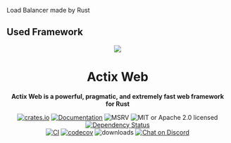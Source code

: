  Load Balancer made by Rust

## Used Framework

<center><img src="https://user-images.githubusercontent.com/81372047/209974438-bb8a1229-9dd3-4df8-aacd-6d614b0ee728.png"></center>

<div align="center">
  <h1>Actix Web</h1>
  <p>
    <strong>Actix Web is a powerful, pragmatic, and extremely fast web framework for Rust</strong>
  </p>
  <p>

 

[![crates.io](https://img.shields.io/crates/v/actix-web?label=latest)](https://crates.io/crates/actix-web)
[![Documentation](https://docs.rs/actix-web/badge.svg?version=4.0.0-rc.1)](https://docs.rs/actix-web/4.0.0-rc.1)
![MSRV](https://img.shields.io/badge/rustc-1.54+-ab6000.svg)
![MIT or Apache 2.0 licensed](https://img.shields.io/crates/l/actix-web.svg)
[![Dependency Status](https://deps.rs/crate/actix-web/4.0.0-rc.1/status.svg)](https://deps.rs/crate/actix-web/4.0.0-rc.1)
<br />
[![CI](https://github.com/actix/actix-web/actions/workflows/ci.yml/badge.svg)](https://github.com/actix/actix-web/actions/workflows/ci.yml)
[![codecov](https://codecov.io/gh/actix/actix-web/branch/master/graph/badge.svg)](https://codecov.io/gh/actix/actix-web)
![downloads](https://img.shields.io/crates/d/actix-web.svg)
[![Chat on Discord](https://img.shields.io/discord/771444961383153695?label=chat&logo=discord)](https://discord.gg/NWpN5mmg3x)

  </p>
</div>
